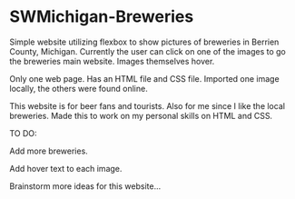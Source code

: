 # SWMichigan-Breweries
Simple website utilizing flexbox to show pictures of breweries in Berrien County, Michigan. Currently the user can click on one of the images to go the breweries main website. Images themselves hover.


Only one web page. Has an HTML file and CSS file. Imported one image locally, the others were found online.


This website is for beer fans and tourists. Also for me since I like the local breweries. Made this to work on my personal skills on HTML and CSS.


TO DO:


Add more breweries.


Add hover text to each image.


Brainstorm more ideas for this website...
